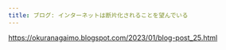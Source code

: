 ```yaml
---
title: ブログ: インターネットは断片化されることを望んでいる
---
```


https://okuranagaimo.blogspot.com/2023/01/blog-post_25.html

